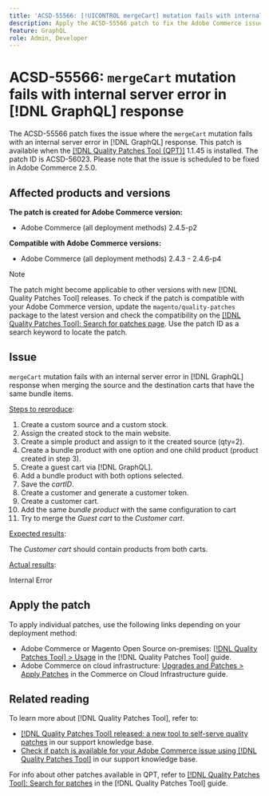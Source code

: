 ```yaml
---
title: 'ACSD-55566: [!UICONTROL mergeCart] mutation fails with internal server error in [!DNL GraphQL] response'
description: Apply the ACSD-55566 patch to fix the Adobe Commerce issue where the `mergeCart` mutation fails with an internal server error in [!DNL GraphQL] response when merging the source and the destination carts that have the same bundle items.
feature: GraphQL
role: Admin, Developer
---
```

# ACSD-55566: `mergeCart` mutation fails with internal server error in [!DNL GraphQL] response

The ACSD-55566 patch fixes the issue where the `mergeCart` mutation fails with an internal server error in [!DNL GraphQL] response. This patch is available when the [[!DNL Quality Patches Tool (QPT)]](/help/announcements/adobe-commerce-announcements/magento-quality-patches-released-new-tool-to-self-serve-quality-patches.md) 1.1.45 is installed. The patch ID is ACSD-56023. Please note that the issue is scheduled to be fixed in Adobe Commerce 2.5.0.

## Affected products and versions

**The patch is created for Adobe Commerce version:**

* Adobe Commerce (all deployment methods) 2.4.5-p2

**Compatible with Adobe Commerce versions:**

* Adobe Commerce (all deployment methods) 2.4.3 - 2.4.6-p4

>[!NOTE]
>
>The patch might become applicable to other versions with new [!DNL Quality Patches Tool] releases. To check if the patch is compatible with your Adobe Commerce version, update the `magento/quality-patches` package to the latest version and check the compatibility on the [[!DNL Quality Patches Tool]: Search for patches page](https://experienceleague.adobe.com/tools/commerce-quality-patches/index.html). Use the patch ID as a search keyword to locate the patch.

## Issue

`mergeCart` mutation fails with an internal server error in [!DNL GraphQL] response when merging the source and the destination carts that have the same bundle items.

<u>Steps to reproduce</u>:

1. Create a custom source and a custom stock.
1. Assign the created stock to the main website.
1. Create a simple product and assign to it the created source (qty=2).
1. Create a bundle product with one option and one child product (product created in step 3).
1. Create a guest cart via [!DNL GraphQL].
1. Add a bundle product with both options selected.
1. Save the *cartID*.
1. Create a customer and generate a customer token.
1. Create a customer cart.
1. Add the same *bundle product* with the same configuration to cart
1. Try to merge the *Guest cart* to the *Customer cart*.

<u>Expected results</u>:

The *Customer cart* should contain products from both carts.

<u>Actual results</u>:

Internal Error

## Apply the patch

To apply individual patches, use the following links depending on your deployment method:

* Adobe Commerce or Magento Open Source on-premises: [[!DNL Quality Patches Tool] > Usage](https://experienceleague.adobe.com/docs/commerce-operations/tools/quality-patches-tool/usage.html) in the [!DNL Quality Patches Tool] guide.
* Adobe Commerce on cloud infrastructure: [Upgrades and Patches > Apply Patches](https://experienceleague.adobe.com/docs/commerce-cloud-service/user-guide/develop/upgrade/apply-patches.html) in the Commerce on Cloud Infrastructure guide.

## Related reading

To learn more about [!DNL Quality Patches Tool], refer to:

* [[!DNL Quality Patches Tool] released: a new tool to self-serve quality patches](/help/announcements/adobe-commerce-announcements/magento-quality-patches-released-new-tool-to-self-serve-quality-patches.md) in our support knowledge base.
* [Check if patch is available for your Adobe Commerce issue using [!DNL Quality Patches Tool]](/help/support-tools/patches-available-in-qpt-tool/check-patch-for-magento-issue-with-magento-quality-patches.md) in our support knowledge base.

For info about other patches available in QPT, refer to [[!DNL Quality Patches Tool]: Search for patches](https://experienceleague.adobe.com/tools/commerce-quality-patches/index.html) in the [!DNL Quality Patches Tool] guide.
